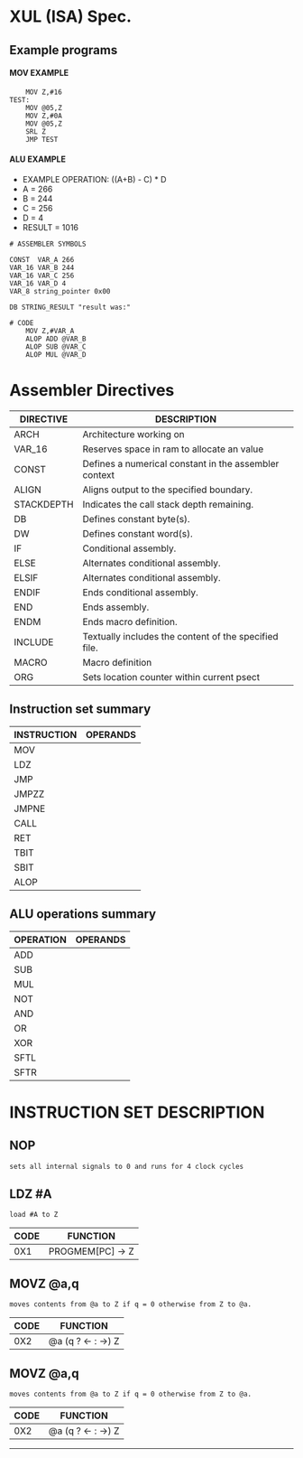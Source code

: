 # XUL (ISA) Spec.

## Example programs
#### MOV EXAMPLE
```
    MOV Z,#16
TEST:
    MOV @05,Z
    MOV Z,#0A
    MOV @05,Z
    SRL Z 
    JMP TEST
```

#### ALU EXAMPLE
* EXAMPLE OPERATION: ((A+B) - C) * D
* A = 266
* B = 244 
* C = 256
* D = 4
* RESULT = 1016

```
# ASSEMBLER SYMBOLS

CONST  VAR_A 266
VAR_16 VAR_B 244
VAR_16 VAR_C 256
VAR_16 VAR_D 4
VAR_8 string_pointer 0x00

DB STRING_RESULT "result was:"

# CODE
    MOV Z,#VAR_A   
    ALOP ADD @VAR_B
    ALOP SUB @VAR_C
    ALOP MUL @VAR_D
```

# Assembler Directives

DIRECTIVE  | DESCRIPTION
-----------|-----------------------------------------------------------------|
ARCH       | Architecture working on
VAR_16     | Reserves space in ram to allocate an value
CONST      | Defines a numerical constant in the assembler context
ALIGN      | Aligns output to the specified boundary.
STACKDEPTH | Indicates the call stack depth remaining.
DB         | Defines constant byte(s).
DW         | Defines constant word(s).
IF         | Conditional assembly.
ELSE       | Alternates conditional assembly.
ELSIF      | Alternates conditional assembly.
ENDIF      | Ends conditional assembly.
END        | Ends assembly.
ENDM       | Ends macro definition.
INCLUDE    | Textually includes the content of the specified file.
MACRO      | Macro definition
ORG        | Sets location counter within current psect

## Instruction set summary

INSTRUCTION | OPERANDS 
------------|------------| 
MOV         |
LDZ         |
JMP         |
JMPZZ       |
JMPNE       |
CALL        |
RET         |
TBIT        |
SBIT        |
ALOP        |

## ALU operations summary
OPERATION   | OPERANDS 
------------|------------| 
ADD         |
SUB         |
MUL         |
NOT         |
AND         |
OR          |
XOR         |
SFTL        | 
SFTR        |

# INSTRUCTION SET DESCRIPTION

## NOP
    sets all internal signals to 0 and runs for 4 clock cycles

## LDZ #A
    load #A to Z

CODE | FUNCTION 
-----|-----------| 
0X1  |   PROGMEM[PC] -> Z 
   
## MOVZ @a,q 
    moves contents from @a to Z if q = 0 otherwise from Z to @a.  

CODE | FUNCTION 
-----|-----------| 
0X2  |   @a (q ? <- : ->) Z      

## MOVZ @a,q 
    moves contents from @a to Z if q = 0 otherwise from Z to @a.  

CODE | FUNCTION 
-----|-----------| 
0X2  |   @a (q ? <- : ->) Z   

-----------
